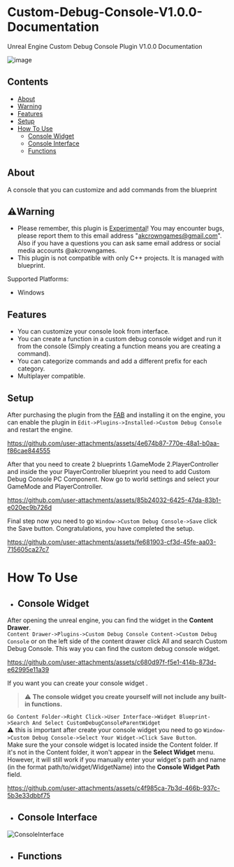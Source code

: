 # Custom-Debug-Console-V1.0.0-Documentation
Unreal Engine Custom Debug Console Plugin V1.0.0 Documentation

![image](https://github.com/user-attachments/assets/de989d0f-4afa-4206-b0f4-2d87f49cc86e)

## Contents
- [About](#about)
- [Warning](#warning-anchor-point)
- [Features](#features)
- [Setup](#Setup)
- [How To Use](#how-to-use)
    - [Console Widget](#console-widget)
    - [Console Interface](#console-interface)
    - [Functions](#functions)

## About
A console that you can customize and add commands from the blueprint

## :warning:Warning <a name="warning-anchor-point"></a>
- Please remember, this plugin is <ins>Experimental</ins>! You may encounter bugs, please report them to this email address "akcrowngames@gmail.com".<br/>
Also if you have a questions you can ask same email address or social media accounts @akcrowngames.
- This plugin is not compatible with only C++ projects. It is managed with blueprint.

Supported Platforms:
- Windows

## Features
- You can customize your console look from interface.
- You can create a function in a custom debug console widget and run it from the console (Simply creating a function means you are creating a command).
- You can categorize commands and add a different prefix for each category.
- Multiplayer compatible.

## Setup
After purchasing the plugin from the [FAB](https://www.fab.com/listings/c3f0a7e2-ffdd-484c-86e6-4a38934d7d06) and installing it on the engine, you can enable
the plugin in `Edit->Plugins->Installed->Custom Debug Console` and restart the engine.

https://github.com/user-attachments/assets/4e674b87-770e-48a1-b0aa-f86cae844555

After that you need to create 2 blueprints 1.GameMode 2.PlayerController and inside the your PlayerController blueprint you need to add Custom Debug Console PC Component. 
Now go to world settings and select your GameMode and PlayerController.

https://github.com/user-attachments/assets/85b24032-6425-47da-83b1-e020ec9b726d

Final step now you need to go `Window->Custom Debug Console->Save` click the Save button. Congratulations, you have completed the setup.

https://github.com/user-attachments/assets/fe681903-cf3d-45fe-aa03-715605ca27c7

# How To Use

- ## Console Widget
After opening the unreal engine, you can find the widget in the **Content Drawer**.<br/> 
`Content Drawer->Plugins->Custom Debug Console Content->Custom Debug Console` or on the left side of the content drawer click All and search Custom Debug Console.
This way you can find the custom debug console widget.<br/> 

https://github.com/user-attachments/assets/c680d97f-f5e1-414b-873d-e62995e11a39

If you want you can create your console widget .
> :warning: **The console widget you create yourself will not include any built-in functions.**<br/>

`Go Content Folder->Right Click->User Interface->Widget Blueprint->Search And Select CustomDebugConsoleParentWidget`<br/>
:warning: this is important after create your console widget you need to go `Window->Custom Debug Console->Select Your Widget->Click Save Button`.<br/>
Make sure the your console widget is located inside the Content folder. If it's not in the Content folder, it won't appear in the **Select Widget** menu.<br/>
However, it will still work if you manually enter your widget's path and name (in the format path/to/widget/WidgetName) into the **Console Widget Path** field.

https://github.com/user-attachments/assets/c4f985ca-7b3d-466b-937c-5b3e33dbbf75

- ## Console Interface

![ConsoleInterface](https://github.com/user-attachments/assets/8593e175-29f7-45a8-8995-9290c3baa858)

- ## Functions
